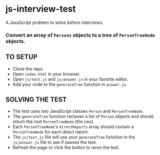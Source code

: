 # js-interview-test
A JavaScript problem to solve before interviews.

### Convert an array of `Persons` objects to a tree of `PersonTreeNode` objects.

## TO SETUP
- Clone the repo.
- Open `index.html` in your browser.
- Open `js/test.js` and `js/answer.js` in your favorite editor.
- Add your code to the `generateTree` function in `answer.js`.

## SOLVING THE TEST
- The test uses two JavaScript classes `Person` and `PersonTreeNode`.
- The `generateTree` function recieves a list of `Person` objects and should return the root `PersonTreeNode` (the ceo).
- Each `PersonTreeNode`'s `directReports` array should contain a `PersonTreeNode` for each direct report.
- The `js/test.js` file will use your `generateTree` function in the `js/answer.js` file to see if passes the test.
- Refresh the page or click the button to rerun the test.